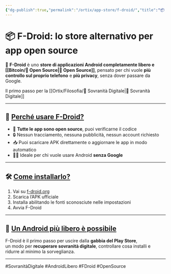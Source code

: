 ```yaml
---
{"dg-publish":true,"permalink":"/ortix/app-store/f-droid/","title":"📦 F-Droid: lo store alternativo per app open source","tags":["F-Droid","Android","OpenSource","Privacy","SovranitàDigitale","App"]}
---
```



# 📦 F-Droid: lo store alternativo per app open source

🤖 **F-Droid** è uno **store di applicazioni Android completamente libero e [[Bitcoin/🧬 Open Source\|🧬 Open Source]]**, pensato per chi vuole **più controllo sul proprio telefono** e **più privacy**, senza dover passare da Google.

Il primo passo per la [[Ortix/Filosofia/🧭 Sovranità Digitale\|🧭 Sovranità Digitale]]

---

## 🔐 <u>Perché usare F-Droid?</u>

- 🧠 **Tutte le app sono open source**, puoi verificarne il codice
- 🔒 Nessun tracciamento, nessuna pubblicità, nessun account richiesto
- 📥 Puoi scaricare APK direttamente o aggiornare le app in modo automatico
- 🕵️‍♂️ Ideale per chi vuole usare Android **senza Google**

---

## 🛠️ <u>Come installarlo?</u>

1. Vai su [f-droid.org](https://f-droid.org)
2. Scarica l’APK ufficiale
3. Installa abilitando le fonti sconosciute nelle impostazioni
4. Avvia F-Droid

---

## 🧠 <u>Un Android più libero è possibile</u>

F-Droid è il primo passo per uscire dalla **gabbia del Play Store**,  
un modo per **recuperare sovranità digitale**, controllare cosa installi e ridurre al minimo la sorveglianza.

---

#SovranitàDigitale #AndroidLibero #FDroid #OpenSource